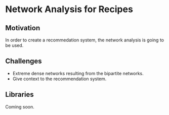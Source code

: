 # Network Analysis for Recipes

## Motivation

In order to create a recommedation system, the network analysis is going to be used. 

## Challenges

- Extreme dense networks resulting from the bipartite networks. 
- Give context to the recommendation system. 

## Libraries

Coming soon. 